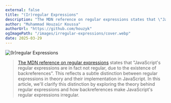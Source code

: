 ```yaml
---
external: false
title: "(Ir)regular Expressions"
description: "The MDN reference on regular expressions states that \"JavaScript's regular expressions are in fact not regular, due to the existence of backreferences\". This reflects a subtle distinction between regular expressions in theory and their implementation in JavaScript. In this article, we'll clarify this distinction by exploring the theory behind regular expressions and how backreferences make JavaScript's regular expressions irregular."
author: "Muhammad Houzair Koussa"
authorUrl: "https://github.com/houzyk"
ogImagePath: "/images/irregular-expressions/cover.webp"
date: 2025-03-29
---
```


![(Ir)regular Expressions](/images/irregular-expressions/cover.webp)

> [The MDN reference on regular expressions](https://developer.mozilla.org/en-US/docs/Web/JavaScript/Reference/Regular_expressions "The MDN reference on regular expressions") states that "JavaScript's regular expressions are in fact not regular, due to the existence of backreferences". This reflects a subtle distinction between regular expressions in theory and their implementation in JavaScript. In this article, we'll clarify this distinction by exploring the theory behind regular expressions and how backreferences make JavaScript's regular expressions irregular.